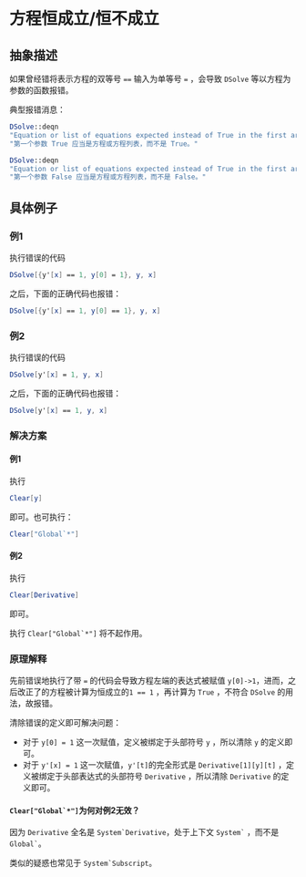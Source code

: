 # 方程恒成立/恒不成立

## 抽象描述

如果曾经错将表示方程的双等号 `==` 输入为单等号 `=` ，会导致 `DSolve` 等以方程为参数的函数报错。

典型报错消息：

```mathematica
DSolve::deqn
"Equation or list of equations expected instead of True in the first argument True."
"第一个参数 True 应当是方程或方程列表，而不是 True。"

DSolve::deqn
"Equation or list of equations expected instead of True in the first argument False."
"第一个参数 False 应当是方程或方程列表，而不是 False。"
```

## 具体例子

### 例1

执行错误的代码

```mathematica
DSolve[{y'[x] == 1, y[0] = 1}, y, x]
```

之后，下面的正确代码也报错：

```mathematica
DSolve[{y'[x] == 1, y[0] == 1}, y, x]
```

### 例2

执行错误的代码

```mathematica
DSolve[y'[x] = 1, y, x]
```

之后，下面的正确代码也报错：

```mathematica
DSolve[y'[x] == 1, y, x]
```

### 解决方案

#### 例1

执行

```mathematica
Clear[y]
```

即可。也可执行：

```mathematica
Clear["Global`*"]
```

#### 例2

执行

```mathematica
Clear[Derivative]
```

即可。

执行 ```Clear["Global`*"]``` 将不起作用。

### 原理解释

先前错误地执行了带 `=` 的代码会导致方程左端的表达式被赋值 `y[0]->1`，进而，之后改正了的方程被计算为恒成立的`1 == 1` ，再计算为 `True` ，不符合 `DSolve` 的用法，故报错。

清除错误的定义即可解决问题：

* 对于 `y[0] = 1` 这一次赋值，定义被绑定于头部符号 `y` ，所以清除 `y` 的定义即可。
* 对于 `y'[x] = 1` 这一次赋值，`y'[t]`的完全形式是 `Derivative[1][y][t]` ，定义被绑定于头部表达式的头部符号 `Derivative` ，所以清除 `Derivative` 的定义即可。

#### ```Clear["Global`*"]```为何对例2无效？

因为 `Derivative` 全名是 ```System`Derivative```，处于上下文 ``` System` ``` ，而不是 ``` Global` ```。

类似的疑惑也常见于 ``` System`Subscript ```。